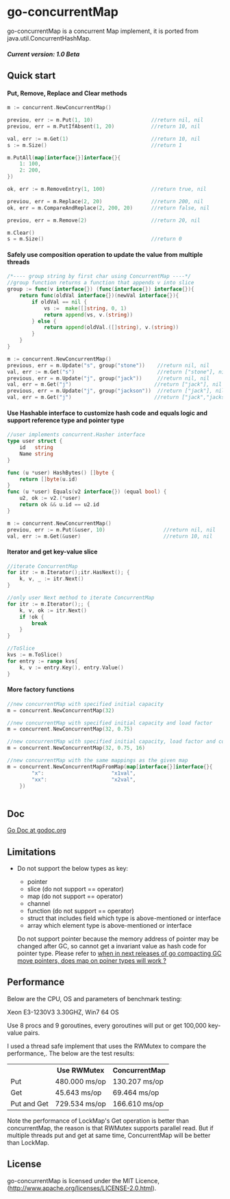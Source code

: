 go-concurrentMap
================

go-concurrentMap is a concurrent Map implement, it is ported from java.util.ConcurrentHashMap.

##### Current version: 1.0 Beta

## Quick start

#### Put, Remove, Replace and Clear methods

```go
m := concurrent.NewConcurrentMap()

previou, err := m.Put(1, 10)                   //return nil, nil
previou, err = m.PutIfAbsent(1, 20)            //return 10, nil

val, err := m.Get(1)                           //return 10, nil
s := m.Size()                                  //return 1

m.PutAll(map[interface{}]interface{}{
	1: 100,
	2: 200,
})

ok, err := m.RemoveEntry(1, 100)               //return true, nil

previou, err = m.Replace(2, 20)                //return 200, nil
ok, err = m.CompareAndReplace(2, 200, 20)      //return false, nil

previou, err = m.Remove(2)                     //return 20, nil

m.Clear()
s = m.Size()                                   //return 0

```

#### Safely use composition operation to update the value from multiple threads

```go
/*---- group string by first char using ConcurrentMap ----*/
//group function returns a function that appends v into slice
group := func(v interface{}) (func(interface{}) interface{}){
    return func(oldVal interface{})(newVal interface{}){
		if oldVal == nil {
			vs :=  make([]string, 0, 1)
			return append(vs, v.(string))
		} else {
			return append(oldVal.([]string), v.(string))
		}
	}
}

m := concurrent.NewConcurrentMap()
previous, err = m.Update("s", group("stone"))    //return nil, nil
val, err := m.Get("s")                           //return ["stone"], nil
previous, err = m.Update("j", group("jack"))     //return nil, nil
val, err = m.Get("j")                           //return ["jack"], nil
previous, err = m.Update("j", group("jackson"))  //return ["jack"], nil
val, err = m.Get("j")                           //return ["jack","jackson"], nil

```

#### Use Hashable interface to customize hash code and equals logic and support reference type and pointer type

```go
//user implements concurrent.Hasher interface
type user struct {
	id   string
	Name string
}

func (u *user) HashBytes() []byte {
	return []byte(u.id)
}
func (u *user) Equals(v2 interface{}) (equal bool) {
	u2, ok := v2.(*user)
	return ok && u.id == u2.id
}

m := concurrent.NewConcurrentMap()
previou, err := m.Put(&user, 10)                   //return nil, nil
val, err := m.Get(&user)                           //return 10, nil
```

#### Iterator and get key-value slice

```go
//iterate ConcurrentMap
for itr := m.Iterator();itr.HasNext(); {
	k, v, _ := itr.Next()
}

//only user Next method to iterate ConcurrentMap
for itr := m.Iterator();; {
	k, v, ok := itr.Next()
	if !ok {
		break
	}
}

//ToSlice
kvs := m.ToSlice()
for entry := range kvs{
	k, v := entry.Key(), entry.Value()
}
```

#### More factory functions

```go
//new concurrentMap with specified initial capacity
m = concurrent.NewConcurrentMap(32)

//new concurrentMap with specified initial capacity and load factor
m = concurrent.NewConcurrentMap(32, 0.75)

//new concurrentMap with specified initial capacity, load factor and concurrent level
m = concurrent.NewConcurrentMap(32, 0.75, 16)

//new concurrentMap with the same mappings as the given map
m = concurrent.NewConcurrentMapFromMap(map[interface{}]interface{}{
		"x":                      "x1val",
		"xx":                     "x2val",
	})
	
```

## Doc

[Go Doc at godoc.org](https://godoc.org/github.com/fanliao/go-concurrentMap)

## Limitations

* Do not support the below types as key:

   - pointer
   - slice (do not support == operator)
   - map (do not support == operator)
   - channel 
   - function (do not support == operator)
   - struct that includes field which type is above-mentioned or interface
   - array which element type is above-mentioned or interface

   Do not support pointer because the memory address of pointer may be changed after GC, so cannot get a invariant value as hash code for pointer type. Please refer to [when  in next releases of go compacting GC move pointers, does map on poiner types will work ?](https://groups.google.com/forum/#!topic/golang-nuts/AFEf6VM-qrY)

## Performance

Below are the CPU, OS and parameters of benchmark testing: 
 
Xeon E3-1230V3 3.30GHZ, Win7 64 OS

Use 8 procs and 9 goroutines, every goroutines will put or get 100,000 key-value pairs.

I used a thread safe implement that uses the RWMutex to compare the performance,. The below are the test results:

<table>
	<tr>
		<th></th>
		<th>Use RWMutex</th>
		<th>ConcurrentMap</th>
	</tr>
	<tr>
		<td>Put</td>
		<td>480.000 ms/op</td>
		<td>130.207 ms/op</td>
	</tr>
		<td>Get</td>
		<td>45.643 ms/op</td>
		<td>69.464 ms/op</td>
	<tr>
		<td>Put and Get</td>
		<td>729.534 ms/op</td>
		<td>166.610 ms/op</td>
	</tr>
</table>

Note the performance of LockMap's Get operation is better than concurrentMap, the reason is that RWMutex supports parallel read. But if multiple threads put and get at same time, ConcurrentMap will be better than LockMap.

## License

go-concurrentMap is licensed under the MIT Licence, (http://www.apache.org/licenses/LICENSE-2.0.html).
